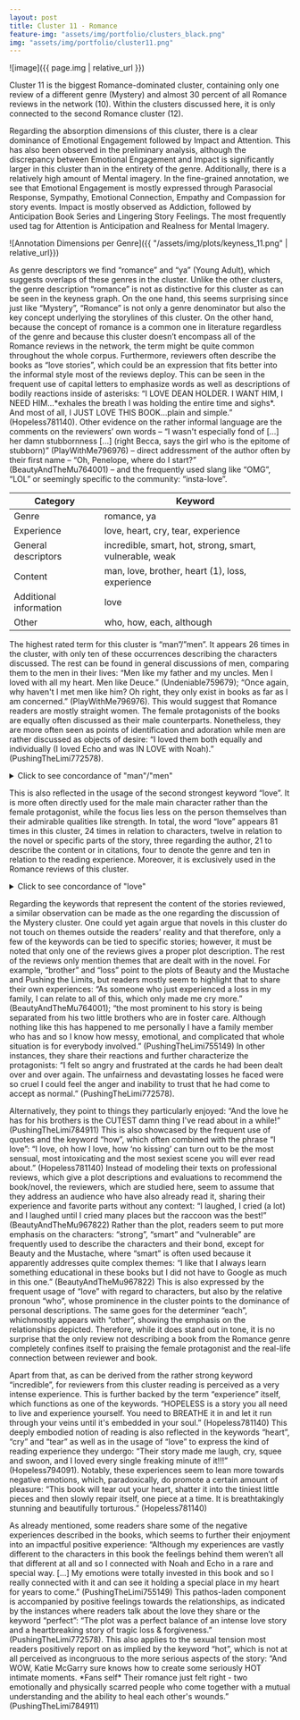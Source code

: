 ```yaml
---
layout: post
title: Cluster 11 - Romance
feature-img: "assets/img/portfolio/clusters_black.png"
img: "assets/img/portfolio/cluster11.png"
---
```


![image]({{ page.img | relative_url }})

Cluster 11 is the biggest Romance-dominated cluster, containing only one review of a different genre (Mystery) and almost 30 percent of all Romance reviews in the network (10). Within the clusters discussed here, it is only connected to the second Romance cluster (12).

Regarding the absorption dimensions of this cluster, there is a clear dominance of Emotional Engagement followed by Impact and Attention. This has also been observed in the preliminary analysis, although the discrepancy between Emotional Engagement and Impact is significantly larger in this cluster than in the entirety of the genre. Additionally, there is a relatively high amount of Mental imagery. In the fine-grained annotation, we see that Emotional Engagement is mostly expressed through Parasocial Response, Sympathy, Emotional Connection, Empathy and Compassion for story events. Impact is mostly observed as Addiction, followed by Anticipation Book Series and Lingering Story Feelings. The most frequently used tag for Attention is Anticipation and Realness for Mental Imagery.

![Annotation Dimensions per Genre]({{ "/assets/img/plots/keyness_11.png" | relative_url}})

As genre descriptors we find “romance” and “ya” (Young Adult), which suggests overlaps of these genres in the cluster. Unlike the other clusters, the genre description “romance” is not as distinctive for this cluster as can be seen in the keyness graph. On the one hand, this seems surprising since just like “Mystery”, “Romance” is not only a genre denominator but also the key concept underlying the storylines of this cluster. On the other hand, because the concept of romance is a common one in literature regardless of the genre and because this cluster doesn’t encompass all of the Romance reviews in the network, the term might be quite common throughout the whole corpus. Furthermore, reviewers often describe the books as “love stories”, which could be an expression that fits better into the informal style most of the reviews deploy. This can be seen in the frequent use of capital letters to emphasize words as well as descriptions of bodily reactions inside of asterisks: “I LOVE DEAN HOLDER. I WANT HIM, I NEED HIM...\*exhales the breath I was holding the entire time and sighs*. And most of all, I JUST LOVE THIS BOOK...plain and simple.” (Hopeless781140). Other evidence on the rather informal language are the comments on the reviewers’ own words – “I wasn't especially fond of [...] her damn stubbornness [...] (right Becca, says the girl who is the epitome of stubborn)” (PlayWithMe796976) – direct addressment of the author often by their first name – “Oh, Penelope, where do I start?” (BeautyAndTheMu764001) – and the frequently used slang like “OMG”, “LOL” or seemingly specific to the community: “insta-love”.


| Category               | Keyword                                                 |
|------------------------|---------------------------------------------------------|
| Genre                  | romance, ya                                             |
| Experience             | love, heart, cry, tear, experience                      |
| General descriptors    | incredible, smart, hot, strong, smart, vulnerable, weak |
| Content                | man, love, brother, heart (1), loss, experience         |
| Additional information | love                                                    |
| Other                  | who, how, each, although                                |


The highest rated term for this cluster is “man”/”men”. It appears 26 times in the cluster, with only ten of these occurrences describing the characters discussed. The rest can be found in general discussions of men, comparing them to the men in their lives: “Men like my father and my uncles. Men I loved with all my heart. Men like Deuce.” (Undeniable759679); “Once again, why haven't I met men like him? Oh right, they only exist in books as far as I am concerned.” (PlayWithMe796976).  This would suggest that Romance readers are mostly straight women. The female protagonists of the books are equally often discussed as their male counterparts. Nonetheless, they are more often seen as points of identification and adoration while men are rather discussed as objects of desire: “I loved them both equally and individually (I loved Echo and was IN LOVE with Noah).” (PushingTheLimi772578).

<details  markdown="1">

  <summary>Click to see concordance of "man"/"men"</summary>

  | docname                      | pre                                                      | key word | post                                                        |
  | ---------------------------- | -------------------------------------------------------- | -------- | ----------------------------------------------------------- |
  | **Talking about men in general** |
  | Undeniable759679             | There are weak                                           | men      | ; men who run and hide when life slaps them                 |
  | Undeniable759679             | There are weak men ;                                     | men      | who run and hide when life slaps them                       |
  | Undeniable759679             | Then there are                                           | men      | ; men who have a backbone yet occasionally                  |
  | Undeniable759679             | Then there are men ;                                     | men      | who have a backbone yet occasionally                        |
  | Undeniable759679             | And then there are real                                  | men      | ; men who don't cry or complain                             |
  | Undeniable759679             | And then there are real men ;                            | men      | who don't cry or complain                                   |
  | Undeniable759679             | they are the backbone .                                  | Men      | who make their own decisions and live with the consequences |
  | Undeniable759679             | , who accept responsibility for their actions or words . | Men      | who , when life slaps them in the ass                       |
  | Undeniable759679             | slap back and move on .                                  | Men      | who live hard and die even harder                           |
  | Undeniable759679             | Men who live hard and die even harder .                  | Men      | like my father and my uncles                                |
  | Undeniable759679             | Men like my father and my uncles .                       | Men      | I loved with all my heart                                   |
  | BeautyAndTheMu764001         | would be the epitome of what I'd love in a               | man      | . Quiet and humble on the surface                           |
  | PlayWithMe796976             | I think vulnerable                                       | men      | are my weak spot .                                          |
  | PlayWithMe796976             | Once again , why haven't I met                           | men      | like him ?                                                  |
  | BeautyAndTheMu991286         | Mountain                                                 | men      | with beards - the new new age sexy man                      |
  | BeautyAndTheMu991286         | Mountain men with beards - the new new age sexy          | man      | \- who'd da thunk it !                                      |
  | **Talking about characters**     |
  | Undeniable759679             | Men I loved with all my heart .                          | Men      | like Deuce                                                  |
  | Undeniable759679             | the nature of the clubs , and the                        | men      | and women who exist within this amazingly unique world      |
  | Undeniable759679             | as a result of being tied to another                     | man      | who " fucked me up so badly                                 |
  | Undeniable759679             | " The most beautiful                                     | man      | I'd ever seen and still the biggest asshole                 |
  | Undeniable759679             | Not many chances a                                       | man      | has in his lifetime to do right                             |
  | BeautyAndTheMu764001         | Drew is a                                                | man      | after my heart                                              |
  | BeautyAndTheMu764001         | until I met this mountain                                | man      | . See how involved I am                                     |
  | BeautyAndTheMu764001         | He seems like a                                          | man      | of contradictions                                           |
  | BeautyAndTheMu991286         | I expected an alpha mountain                             | man      | , but what I got was a soulful artist                       |
  | BeautyAndTheMu764001         | a strong , smart , loving , and trustworthy              | man      | who would do anything for the people he loves .             |


</details>


This is also reflected in the usage of the second strongest keyword “love”. It is more often directly used for the male main character rather than the female protagonist, while the focus lies less on the person themselves than their admirable qualities like strength. In total, the word “love” appears 81 times in this cluster, 24 times in relation to characters, twelve in relation to the novel or specific parts of the story, three regarding the author, 21 to describe the content or in citations, four to denote the genre and ten in relation to the reading experience. Moreover, it is exclusively used in the Romance reviews of this cluster.

<details  markdown="1">

  <summary>Click to see concordance of "love"</summary>

| **docname**                | **pre**                                                                             | **key word** | **post**                                                       |
| ---------------------- | ------------------------------------------------------------------------------- | -------- | ---------------------------------------------------------- |
| **Main characters male**   |
| Undeniable759679       | Deuce is an asshole , yet I                                                     | love     | him                                                        |
| Undeniable759679       | And I                                                                           | loved    | watching him come to fully realise the hold she had        |
| BeautyAndTheMu764001   | would be the epitome of what I'd                                                | love     | in a man .                                                 |
| PushingTheLimi772578   | ( I loved Echo and was IN                                                       | LOVE     | with Noah )                                                |
| Hopeless781140         | I                                                                               | love     | how Holder always took forever to think about every word   |
| Hopeless781140         | I                                                                               | love     | how Holder can be the breath that Sky so desperately       |
| Hopeless781140         | I                                                                               | love     | how hopelessly romantic and incredibly flirty Holder is    |
| Hopeless781140         | I                                                                               | LOVE     | DEAN HOLDER . I WANT HIM , I NEED HIM                      |
| PushingTheLimi784911   | I frikkin '                                                                     | LOVED    | him to pieces ( and so will you                            |
| BeautyAndTheMu991286   | I fell in                                                                       | love     | right along with Ash                                       |
| **Main characters female** |
| Undeniable759679       | I                                                                               | loved    | the strength and the resilience that she showed            |
| PushingTheLimi772578   | ( I                                                                             | loved    | Echo and was IN LOVE with Noah )                           |
| Hopeless781140         | I                                                                               | love     | how strong Sky is                                          |
| Characters General     |
| PushingTheLimi755149   | characters who I feel in                                                        | love     | with .                                                     |
| PushingTheLimi772578   | I                                                                               | loved    | them both equally and individually                         |
| Hopeless781140         | I                                                                               | love     | how real Sky and Holder were                               |
| Hopeless781140         | I                                                                               | love     | how in the depths of their despair                         |
| Hopeless794091         | I am absolutely in                                                              | love     | with Sky and Holder                                        |
| Hopeless794091         | I                                                                               | love     | how they never hold anything back                          |
| PlayWithMe796976       | That's what I                                                                   | loved    | about the main characters in this book                     |
| BeautyAndTheMu967822   | I                                                                               | love     | these characters and the way Penny writes                  |
| BeautyAndTheMu991286   | I                                                                               | love     | the hillbilly brothers                                     |
| **Book**                   |
| PushingTheLimi755149   | I wasn't expecting to                                                           | love     | it quite as much as I did                                  |
| PushingTheLimi755149   | I think the reason I                                                            | loved    | Pushing the Limits so much is that I could relate          |
| Undeniable759679       | I                                                                               | loved    | everything about it ! 5 fucked up , dysfunctional stars    |
| PushingTheLimi772578   | I could ramble on and on about how much I                                       | loved    | this book                                                  |
| Hopeless781140         | I                                                                               | love     | everything about this book .                               |
| Hopeless781140         | I                                                                               | love     | how honest and passionate , and raw and pure this book is. |
| Hopeless781140         | I JUST                                                                          | LOVE     | THIS BOOK . . . plain and simple                           |
| Hopeless781140         | I could tell you a million other reasons why I                                  | love     | this book and why you should read it                       |
| BeautyAndTheMu991286   | every time I think I can't                                                      | love     | the next book as much as I did the last                    |
| Undeniable759679       | And as they get older , I                                                       | loved    | seeing Eva fall deeper and deeper for Deuce                |
| Hopeless781140         | I                                                                               | love     | that in the mist of all the many firsts                    |
| BeautyAndTheMu764001   | I                                                                               | love     | how different each KitC story is                           |
| **Author**                 |
| PushingTheLimi755149   | you're a fan of Simone Elkeles then you're going to                             | love     | Katie McGarry !                                            |
| BeautyAndTheMu764001   | I                                                                               | love     | where her stories take me !                                |
| Hopeless781140         | I                                                                               | love     | how Colleen Hoover can take a word like " live “           |
| **Content**                |
| PushingTheLimi755149   | with a soft side that is brought out by his                                     | love     | for his brothers and Echo                                  |
| Undeniable759679       | life-altering connection that develops into intense attraction and overwhelming | love     | in the face of pain , betrayal , guilt ,                   |
| Undeniable759679       | And I                                                                           | loved    | him still . That had never changed . "                     |
| Undeniable759679       | I don't know , but Eva                                                          | loved    | him through it all                                         |
| Undeniable759679       | and he                                                                          | loved    | her back intensely                                         |
| Undeniable759679       | to earn the                                                                     | love     | of a good woman                                            |
| BeautyAndTheMu764001   | hootiedoom ( my new favorite word ) , and                                       | love     | !                                                          |
| BeautyAndTheMu764001   | She had a mother who                                                            | loved    | her and rascal brothers                                    |
| BeautyAndTheMu764001   | brothers who annoyed her as siblings do but still always                        | loved    | her                                                        |
| BeautyAndTheMu764001   | trustworthy man who would do anything for the people he                         | loves    | .                                                          |
| PushingTheLimi772578   | He                                                                              | loved    | his friends and family so fiercely                         |
| PushingTheLimi784911   | her innocence and pain and her desire to be                                     | loved    | .                                                          |
| PushingTheLimi784911   | And the                                                                         | love     | he has for his brothers is the CUTEST damn thing           |
| PushingTheLimi784911   | Their                                                                           | love     | for each other slowly built up                             |
| PushingTheLimi784911   | how Echo taught Noah to                                                         | love     | again                                                      |
| Hopeless794091         | The                                                                             | love     | that they have for each other is incredibly strong         |
| Hopeless794091         | trusting in the people that you                                                 | love     | , and who love you .                                       |
| Hopeless794091         | and who                                                                         | love     | you . " I swear I will spend every last                    |
| Hopeless794091         | thanking you for allowing yourself to                                           | love     | me . "                                                     |
| PlayWithMe796976       | three months later with I'm sorry's and I                                       | love     | you'd , it was amazing .                                   |
| PlayWithMe796976       | it was full of                                                                  | love     | , romance , anticipation , surprise and passion            |
| **Genre**                  |
| PushingTheLimi755149   | anyone who loves a smouldering , sexy , consuming                               | love     | story to boot !                                            |
| PushingTheLimi772578   | The plot was a perfect balance of an intense                                    | love     | story and a heartbreaking story of tragic loss             |
| PushingTheLimi772578   | a beautiful                                                                     | love     | story , mystery , suspense , a story of loss               |
| PushingTheLimi772578   | I read tons of angst filled YA                                                  | love     | stories                                                    |
| **Experience**             |
| Hopeless781140         | I                                                                               | love     | how the smallest gesture of " pinkie holding " feels       |
| Hopeless781140         | your heart is being held in the palm of your                                    | lovers   | hand . I love , oh how I love                              |
| Hopeless781140         | I                                                                               | love     | , oh how I love , how " no kissing “                       |
| Hopeless781140         | how I                                                                           | love     | , how " no kissing " can turn out to                       |
| Hopeless781140         | I                                                                               | love     | how every moment shared in the book between Sky            |
| Hopeless781140         | I                                                                               | love     | how my heart skipped a beat almost on every page           |
| Hopeless781140         | I                                                                               | love     | how I devoured this book up                                |
| Hopeless794091         | laugh , cry , squee and swoon , and I                                           | loved    | every single freaking minute of it ! ! !                   |
| BeautyAndTheMu991286   | I contemplate , I lust , I fall in                                              | love     | , i google , I envy and most of all                        |
| PushingTheLimi772578   | brought on so many different emotions for me : young                            | love     | giddiness , frustration , anger and intense sadness . I    |
| **Other**                  |
| PushingTheLimi755149   | the praise it's received from amazing authors and bloggers I                    | love     | , I wasn't expecting to love it quite as much              |
| PushingTheLimi755149   | the feeling of somebody who you                                                 | love     | and trust intentionally hurting you                        |
| PushingTheLimi755149   | to anyone who                                                                   | loves    | a smouldering , sexy , consuming love story to boot        |
| Undeniable759679       | Men I                                                                           | loved    | with all my heart                                          |
| BeautyAndTheMu764001   | I didn't remember how much I                                                    | loved    | poetry until I met this mountain man .                     |
| BeautyAndTheMu967822   | in search of a Winston brother or Ranger . I                                    | loved    | all the Nietzsche quotes , it took me right back           |
| BeautyAndTheMu967822   | to Google as much in this one . I would                                         | LOVE     | more from the Winston brothers ! I am ready to             |

</details>

Regarding the keywords that represent the content of the stories reviewed, a similar observation can be made as the one regarding the discussion of the Mystery cluster. One could yet again argue that novels in this cluster do not touch on themes outside the readers’ reality and that therefore, only a few of the keywords can be tied to specific stories; however, it must be noted that only one of the reviews gives a proper plot description. The rest of the reviews only mention themes that are dealt with in the novel. For example, “brother” and “loss” point to the plots of Beauty and the Mustache and Pushing the Limits, but readers mostly seem to highlight that to share their own experiences: “As someone who just experienced a loss in my family, I can relate to all of this, which only made me cry more.” (BeautyAndTheMu764001); “the most prominent to his story is being separated from his two little brothers who are in foster care. Although nothing like this has happened to me personally I have a family member who has and so I know how messy, emotional, and complicated that whole situation is for everybody involved.” (PushingTheLimi755149)
In other instances, they share their reactions and further characterize the protagonists: “I felt so angry and frustrated at the cards he had been dealt over and over again. The unfairness and devastating losses he faced were so cruel I could feel the anger and inability to trust that he had come to accept as normal.” (PushingTheLimi772578).

Alternatively, they point to things they particularly enjoyed: “And the love he has for his brothers is the CUTEST damn thing I've read about in a while!” (PushingTheLimi784911) This is also showcased by the frequent use of quotes and the keyword “how”, which often combined with the phrase “I love”: “I love, oh how I love, how ‘no kissing’ can turn out to be the most sensual, most intoxicating and the most sexiest scene you will ever read about.” (Hopeless781140) Instead of modeling their texts on professional reviews, which give a plot descriptions and evaluations to recommend the book/novel, the reviewers, which are studied here, seem to assume that they address an audience who have also already read it, sharing their experience and favorite parts without any context: “I laughed, I cried (a lot) and I laughed until I cried many places but the raccoon was the best!” (BeautyAndTheMu967822) Rather than the plot, readers seem to put more emphasis on the characters: “strong”, “smart” and “vulnerable” are frequently used to describe the characters and their bond, except for Beauty and the Mustache, where “smart” is often used because it apparently addresses quite complex themes: “I like that I always learn something educational in these books but I did not have to Google as much in this one.” (BeautyAndTheMu967822) This is also expressed by the frequent usage of “love” with regard to characters, but also by the relative pronoun “who”, whose prominence in the cluster points to the dominance of personal descriptions. The same goes for the determiner “each”, whichmostly appears with “other”, showing the emphasis on the relationships depicted. Therefore, while it does stand out in tone, it is no surprise that the only review not describing a book from the Romance genre completely confines itself to praising the female protagonist and the real-life connection between reviewer and book.

Apart from that, as can be derived from the rather strong keyword “incredible”, for reviewers from this cluster reading is perceived as a very intense experience. This is further backed by the term “experience” itself, which functions as one of the keywords. “HOPELESS is a story you all need to live and experience yourself. You need to BREATHE it in and let it run through your veins until it's embedded in your soul.” (Hopeless781140) This deeply embodied notion of reading is also reflected in the keywords “heart”, “cry” and “tear” as well as in the usage of “love” to express the kind of reading experience they undergo: “Their story made me laugh, cry, squee and swoon, and I loved every single freaking minute of it!!!” (Hopeless794091). Notably, these experiences seem to lean more towards negative emotions, which, paradoxically, do promote a certain amount of pleasure: “This book will tear out your heart, shatter it into the tiniest little pieces and then slowly repair itself, one piece at a time. It is breathtakingly stunning and beautifully torturous.” (Hopeless781140)

As already mentioned, some readers share some of the negative experiences described in the books, which seems to further their enjoyment into an impactful positive experience: “Although my experiences are vastly different to the characters in this book the feelings behind them weren’t all that different at all and so I connected with Noah and Echo in a rare and special way. [...] My emotions were totally invested in this book and so I really connected with it and can see it holding a special place in my heart for years to come.” (PushingTheLimi755149)
This pathos-laden component is accompanied by positive feelings towards the relationships, as indicated by the instances where readers talk about the love they share or the keyword “perfect”: “The plot was a perfect balance of an intense love story and a heartbreaking story of tragic loss & forgiveness.” (PushingTheLimi772578). This also applies to the sexual tension most readers positively report on as implied by the keyword “hot”, which is not at all perceived as incongruous to the more serious aspects of the story: “And WOW, Katie McGarry sure knows how to create some seriously HOT intimate moments. \*Fans self* Their romance just felt right - two emotionally and physically scarred people who come together with a mutual understanding and the ability to heal each other's wounds.” (PushingTheLimi784911)
